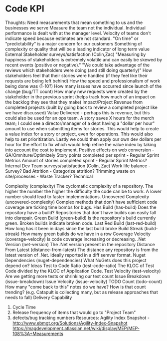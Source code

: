 # Code KPI

Thoughts:
Need measurements that mean something to us and the businesses we serve
Measure the team not the individual. Individual performance is dealt with at the manager level.
Velocity of teams don't indicate speed because estimates are not standard.
"On time" or "predictability" is a major concern for our customers
Something of complexity or quality that will be a leading indicator of long term value
External
Stakeholder surveys/satisfaction (Colin,Zac)
"Measuring by happiness of stakeholders is extremely volatile and can easily be skewed by recent events (positive or negative)."
"We could take advantage of the reviews which stakeholders were doing (and still doing quarterly)"
How stakeholders feel that their stories were handled (if they feel like their requests are being left behind)
How the speed and professionalism of work being done was (1-10?)
How many issues have occurred since launch of the change (bug/TT count)
How many new requests were created by the stakeholder in the previous sprint (helps track how much of an impact on the backlog they see that they make)
Impact/Project
Revenue from completed projects (built by going back to review a completed project like we have discussed)
Value Delivered - perhaps this is revenue, but this could also be used for an ops team.  A story saves X hours for the merch team; I could see a director/manager of a dept having a "dollar per hour" amount to use when submitting items for stories.  This would help to create a value index for a story or project, even for operations.  This would also help to set prioritization. Lastly we could then apply our own dev dollars per hour for the effort to fix which would help refine the value index by taking into account the cost to implement.
Positive effects on web conversion -  GA/Omniture/Optimizely
Story points completed per sprint -  Regular Sprint Metrics
Amount of stories completed sprint -  Regular Sprint Metrics?
Internal
Dev Team surveys/satisfaction (Colin, Zac)
Work life balance - Survey?
Bad Attrition - Categorize attrition?
Trimming waste on site/processes - Waste Tracker?
Technical

Complexity (complexity)
The cyclomatic complexity of a repository. The higher the number the higher the difficulty the code can be to work. A lower number should lead to faster implementations.
Uncovered Complexity (uncovered-complexity)
Complex methods that don't have sufficient code coverage are ticking time bombs for bugs.
Has Build (has-build)
Does the repository have a build? Repositories that don't have builds can easily fall into disrepair.
Green Build (green-build)
Is the repository's build currently green. Broken builds indicate broken code.
Last Red Build (last-red-build)
How long has it been in days since the last build broke
Build Streak (build-streak)
How many green builds do we have in a row
Coverage Velocity (coverage-velocity)
Is code coverage increasing or decreasing.
.Net Version (net-version)
The .Net version present in the repository
Distance From Latest (distance-from-latest)
The distance any repository is from the latest version of .Net. Ideally reported in a diff semver format.
Nuget Dependencies (nuget-dependencies)
What NuGets does this project depend on?
Ideas
Test to Code Ratio (test-code-ratio)
The KLOC of Test Code divided by the KLOC of Application Code.
Test Velocity (test-velocity)
Are we getting more tests or shrinking our test count
Issue Breakdown (issue-breakdown)
Issue Velocity (issue-velocity)
TODO Count (todo-count)
How many "come back to this" notes do we have? How is that count trending? (e.g. Catapult is collecting many, but as release approaches that needs to fall)
Delivery Capability
1. Cycle Time
2. Release frequency of items that would go to "Project Team"
3. defects/bug tracking numbers
Resources:
Agility Index Snapshot - http://www.ebmgt.org/Solutions/Agility-Index-Snapshot
https://magdevelopment.atlassian.net/wiki/display/MEP/MEP-108%3A+Measurements